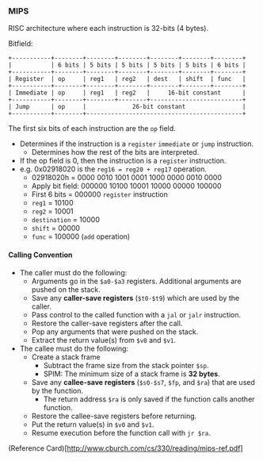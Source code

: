 ### MIPS

RISC architecture where each instruction is 32-bits (4 bytes).

Bitfield:
```
+-----------+--------+--------+--------+--------+--------+--------+
|           | 6 bits | 5 bits | 5 bits | 5 bits | 5 bits | 6 bits |
+-----------+--------+--------+--------+--------+--------+--------+
| Register  | op     | reg1   | reg2   | dest   | shift  | func   |
+-----------+--------+--------+--------+--------+--------+--------+
| Immediate | op     | reg1   | reg2   |     16-bit constant      |
+-----------+--------+--------+--------+--------------------------+
| Jump      | op     |             26-bit constant                |
+-----------+--------+--------------------------------------------+
```
The first six bits of each instruction are the `op` field.
* Determines if the instruction is a `register` `immediate` or `jump` instruction.
  * Determines how the rest of the bits are interpreted.
* If the op field is 0, then the instruction is a `register` instruction.
* e.g. 0x02918020 is the `reg16 = reg20 + reg17` operation.
  * 02918020h = 0000 0010 1001 0001 1000 0000 0010 0000
  * Apply bit field: 000000 10100 10001 10000 00000 100000
  * First 6 bits = 000000 `register` instruction
  * `reg1` = 10100
  * `reg2` = 10001
  * `destination` = 10000
  * `shift` = 00000
  * `func` = 100000 (`add` operation)  

#### Calling Convention
* The caller must do the following:
    * Arguments go in the `$a0-$a3` registers. Additional arguments are pushed on the stack.
    * Save any **caller-save registers** (`$t0-$t9`) which are used by the caller.
    * Pass control to the called function with a `jal` or `jalr` instruction.
    * Restore the caller-save registers after the call.
    * Pop any arguments that were pushed on the stack.
    * Extract the return value(s) from `$v0` and `$v1`.
* The callee must do the following:
    * Create a stack frame 
        * Subtract the frame size from the stack pointer `$sp`.
        * SPIM: The minimum size of a stack frame is **32 bytes**.
    * Save any **callee-save registers** (`$s0-$s7`, `$fp`, and `$ra`) that are used by the function.
        * The return address `$ra` is only saved if the function calls another function.
    * Restore the callee-save registers before returning.
    * Put the return value(s) in `$v0` and `$v1`.
    * Resume execution before the function call with `jr $ra`.


(Reference Card)[http://www.cburch.com/cs/330/reading/mips-ref.pdf]
